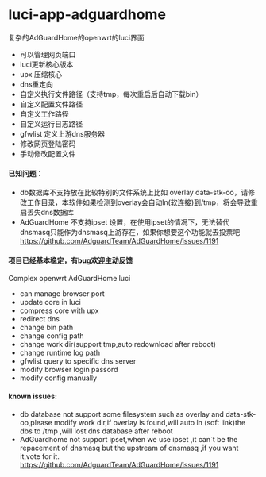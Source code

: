 # luci-app-adguardhome
复杂的AdGuardHome的openwrt的luci界面

 - 可以管理网页端口
 - luci更新核心版本
 - upx 压缩核心
 - dns重定向
 - 自定义执行文件路径（支持tmp，每次重启后自动下载bin）
 - 自定义配置文件路径
 - 自定义工作路径
 - 自定义运行日志路径
 - gfwlist 定义上游dns服务器
 - 修改网页登陆密码
 - 手动修改配置文件
#### 已知问题：
 - db数据库不支持放在比较特别的文件系统上比如 overlay data-stk-oo，请修改工作目录，本软件如果检测到overlay会自动ln(软连接)到/tmp，将会导致重启丢失dns数据库
 - AdGuardHome 不支持ipset 设置，在使用ipset的情况下，无法替代dnsmasq只能作为dnsmasq上游存在，如果你想要这个功能就去投票吧<br>
 https://github.com/AdguardTeam/AdGuardHome/issues/1191
 
#### 项目已经基本稳定，有bug欢迎主动反馈


Complex openwrt AdGuardHome luci

 - can manage browser port
 - update core in luci
 - compress core with upx
 - redirect dns
 - change bin path
 - change config path
 - change work dir(support tmp,auto redownload after reboot)
 - change runtime log path
 - gfwlist query to specific dns server
 - modify browser login passord
 - modify config manually
#### known issues:
 - db database not support some filesystem such as overlay and data-stk-oo,please modify work dir,if overlay is found,will auto ln (soft link)the dbs to /tmp ,will lost dns database after reboot
 - AdGuardhome not support ipset,when we use ipset ,it can`t be the repacement of dnsmasq but the upstream of dnsmasq ,if you want it,vote for it.<br>
 https://github.com/AdguardTeam/AdGuardHome/issues/1191
 
